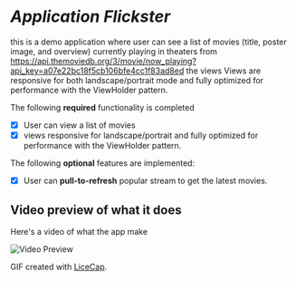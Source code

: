 # *Application Flickster*

this is a demo application where user can see a list of movies (title, poster image, and overview) currently playing in theaters from 
https://api.themoviedb.org/3/movie/now_playing?api_key=a07e22bc18f5cb106bfe4cc1f83ad8ed
the views Views are responsive for both landscape/portrait mode and fully optimized for performance with the ViewHolder pattern.

The following **required** functionality is completed

* [X]  User can view a list of movies
* [X]  views responsive for landscape/portrait and fully optimized for performance with the ViewHolder pattern.

The following **optional** features are implemented:

* [X] User can **pull-to-refresh** popular stream to get the latest movies.



## Video preview of what it does
Here's a video of what the app make

<img src="https://github.com/jetprog/DemoApplication/blob/master/Flickster.gif" title="Video Preview" alt="Video Preview">

GIF created with [LiceCap](http://www.cockos.com/licecap/).
